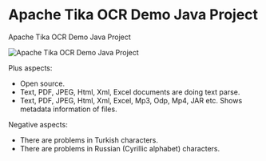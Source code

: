 # Apache Tika OCR Demo Java Project
Apache Tika OCR Demo Java Project

![Apache Tika OCR Demo Java Project](src/images/ocr-apache-tika.png)

Plus aspects:
- Open source.
- Text, PDF, JPEG, Html, Xml, Excel documents are doing text parse.
- Text, PDF, JPEG, Html, Xml, Excel, Mp3, Odp, Mp4, JAR etc. Shows metadata information of files.


Negative aspects:
- There are problems in Turkish characters.
- There are problems in Russian (Cyrillic alphabet)  characters.
